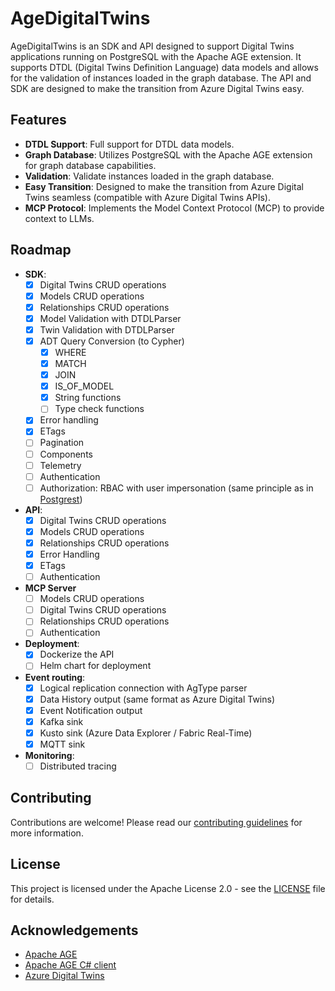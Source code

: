 # AgeDigitalTwins

AgeDigitalTwins is an SDK and API designed to support Digital Twins applications running on PostgreSQL with the Apache AGE extension. It supports DTDL (Digital Twins Definition Language) data models and allows for the validation of instances loaded in the graph database. The API and SDK are designed to make the transition from Azure Digital Twins easy.

## Features

- **DTDL Support**: Full support for DTDL data models.
- **Graph Database**: Utilizes PostgreSQL with the Apache AGE extension for graph database capabilities.
- **Validation**: Validate instances loaded in the graph database.
- **Easy Transition**: Designed to make the transition from Azure Digital Twins seamless (compatible with Azure Digital Twins APIs).
- **MCP Protocol**: Implements the Model Context Protocol (MCP) to provide context to LLMs.

## Roadmap

- **SDK**:
  - [x] Digital Twins CRUD operations
  - [x] Models CRUD operations
  - [x] Relationships CRUD operations
  - [x] Model Validation with DTDLParser
  - [x] Twin Validation with DTDLParser
  - [x] ADT Query Conversion (to Cypher)
    - [x] WHERE
    - [x] MATCH
    - [x] JOIN
    - [x] IS_OF_MODEL
    - [x] String functions
    - [ ] Type check functions
  - [x] Error handling
  - [x] ETags
  - [ ] Pagination
  - [ ] Components
  - [ ] Telemetry
  - [ ] Authentication
  - [ ] Authorization: RBAC with user impersonation (same principle as in [Postgrest](https://docs.postgrest.org/en/v12/references/auth.html))
- **API**:
  - [x] Digital Twins CRUD operations
  - [x] Models CRUD operations
  - [x] Relationships CRUD operations
  - [x] Error Handling
  - [x] ETags
  - [ ] Authentication
- **MCP Server**
  - [ ] Models CRUD operations
  - [ ] Digital Twins CRUD operations
  - [ ] Relationships CRUD operations
  - [ ] Authentication
- **Deployment**:
  - [x] Dockerize the API
  - [ ] Helm chart for deployment
- **Event routing**:
  - [x] Logical replication connection with AgType parser
  - [x] Data History output (same format as Azure Digital Twins)
  - [x] Event Notification output
  - [x] Kafka sink
  - [x] Kusto sink (Azure Data Explorer / Fabric Real-Time)
  - [x] MQTT sink
- **Monitoring**:
  - [ ] Distributed tracing

## Contributing

Contributions are welcome! Please read our [contributing guidelines](CONTRIBUTING.md) for more information.

## License

This project is licensed under the Apache License 2.0 - see the [LICENSE](LICENSE) file for details.

## Acknowledgements

- [Apache AGE](https://age.apache.org/)
- [Apache AGE C# client](https://github.com/Allison-E/pg-age)
- [Azure Digital Twins](https://azure.microsoft.com/en-us/services/digital-twins/)
